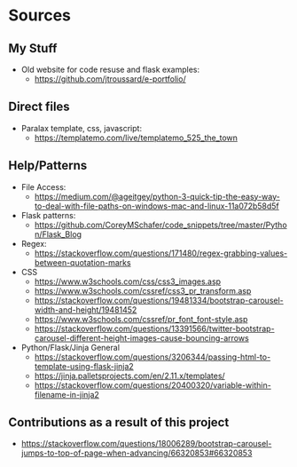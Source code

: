# Sources

## My Stuff
* Old website for code resuse and flask examples: 
  * https://github.com/jtroussard/e-portfolio/

## Direct files
* Paralax template, css, javascript: 
  * https://templatemo.com/live/templatemo_525_the_town


## Help/Patterns
* File Access: 
  * https://medium.com/@ageitgey/python-3-quick-tip-the-easy-way-to-deal-with-file-paths-on-windows-mac-and-linux-11a072b58d5f
* Flask patterns:
  * https://github.com/CoreyMSchafer/code_snippets/tree/master/Python/Flask_Blog
* Regex:
  * https://stackoverflow.com/questions/171480/regex-grabbing-values-between-quotation-marks
* CSS
  * https://www.w3schools.com/css/css3_images.asp
  * https://www.w3schools.com/cssref/css3_pr_transform.asp
  * https://stackoverflow.com/questions/19481334/bootstrap-carousel-width-and-height/19481452
  * https://www.w3schools.com/cssref/pr_font_font-style.asp
  * https://stackoverflow.com/questions/13391566/twitter-bootstrap-carousel-different-height-images-cause-bouncing-arrows
* Python/Flask/Jinja General
  * https://stackoverflow.com/questions/3206344/passing-html-to-template-using-flask-jinja2
  * https://jinja.palletsprojects.com/en/2.11.x/templates/
  * https://stackoverflow.com/questions/20400320/variable-within-filename-in-jinja2

## Contributions as a result of this project
* https://stackoverflow.com/questions/18006289/bootstrap-carousel-jumps-to-top-of-page-when-advancing/66320853#66320853



